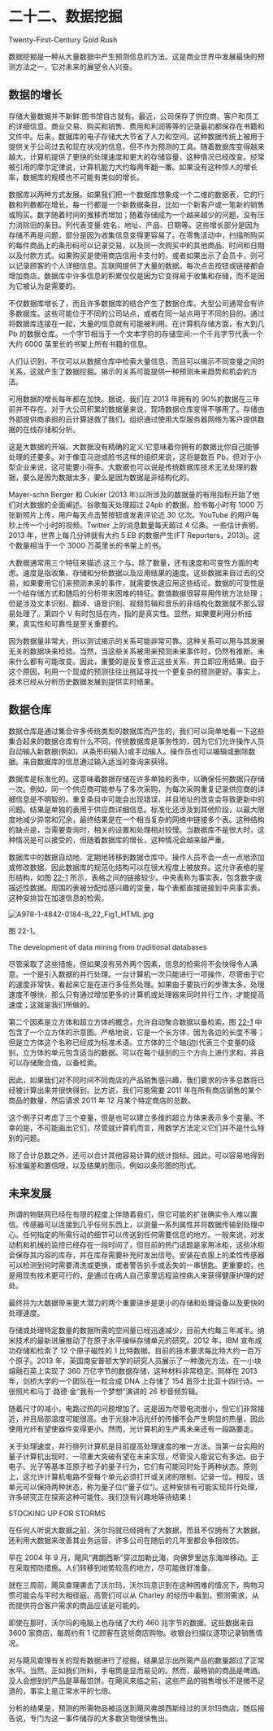 # 二十二、数据挖掘

Twenty-First-Century Gold Rush

数据挖掘是一种从大量数据中产生预测信息的方法。这是商业世界中发展最快的预测方法之一，它对未来的展望令人兴奋。

## 数据的增长

存储大量数据并不新鲜:图书馆自古就有。最近，公司保存了供应商、客户和员工的详细信息。商业交易、购买和销售、费用和利润等等的记录最初都保存在书籍和文件中。后来，数据库的电子存储大大节省了人力和空间。这种数据传统上被用于提供关于公司过去和现在状况的信息，但不作为预测的工具。随着数据库变得越来越大，计算机提供了更快的处理速度和更大的存储容量，这种情况已经改变。经常被引用的摩尔定律说，计算机能力大约每两年翻一番。如果没有这种惊人的增长率，数据库的规模也不可能有类似的增长。

数据库以两种方式发展。如果我们把一个数据库想象成一个二维的数据表，它的行数和列数都在增长。每一行都是一个新数据条目，比如一个新客户或一笔新的销售或购买。数字随着时间的推移而增加；随着存储成为一个越来越少的问题，没有压力消除旧的条目。列代表变量:姓名、地址、产品、日期等。这些增长部分是因为存储不再是问题，部分是因为收集信息变得更容易了。在零售活动中，扫描所购买的每件商品上的条形码可以记录交易，以及同一次购买中的其他商品、时间和日期以及付款方式。如果购买是使用商店信用卡支付的，或者如果出示了会员卡，则可以记录顾客的个人详细信息。互联网提供了大量的数据。每次点击按钮或链接都会增加商店。数据库中许多信息的积累仅仅是因为它变得易于收集和存储，而不是因为它被认为是需要的。

不仅数据库增长了，而且许多数据库的结合产生了数据仓库。大型公司通常会有许多数据库。这些可能位于不同的公司站点，或者在同一站点用于不同的目的。通过将数据库连接在一起，大量的信息就有可能被利用。在计算机存储方面，有大到几 Pb 的数据仓库。一个字节相当于一个文本字符的存储空间:一个千兆字节代表一个大约 6000 英里长的书架上所有书籍的信息。

人们认识到，不仅可以从数据仓库中检索大量信息，而且可以揭示不同变量之间的关系，这就产生了数据挖掘。揭示的关系可能提供一种预测未来趋势和机会的方法。

可用数据的增长每年都在加快。据说，我们在 2013 年拥有的 90%的数据在三年前并不存在。对于大公司积累的数据量来说，现场数据仓库变得不够用了。存储由外部提供商承担的云计算拯救了我们。组织通过使用大型服务器网络为客户提供数据的在线存储和分析。

这是大数据的开端。大数据没有精确的定义:它意味着你拥有的数据比你自己能够处理的还要多。对于像亚马逊或脸书这样的组织来说，这将是数百 Pb，但对于小型企业来说，这可能要小得多。大数据也可以说是传统数据库技术无法处理的数据，要么是因为数据太多，要么是因为数据是非结构化的。

Mayer-schn Berger 和 Cukier (2013 年)以所涉及的数据量的有用指标开始了他们对大数据的全面阐述。谷歌每天处理超过 24pb 的数据。脸书每小时有 1000 万张新照片上传，用户每天点击赞按钮或发表评论近 30 亿次。YouTube 的用户每秒上传一个小时的视频。Twitter 上的消息数量每天超过 4 亿条。一些估计表明，2013 年，世界上每几分钟就有大约 5 EB 的数据产生(FT Reporters，2013)。这个数量相当于一个 3000 万英里长的书架上的书。

大数据通常用三个特征来描述:这三个与。除了数量，还有速度和可变性方面的考虑。速度是指收集、存储和分析数据以及应用结果的速度。这些数据来自过去的交易，如果要用它们来预测未来的事件，就需要快速应用这些结论。数据的可变性是一个给存储方式和随后的分析带来困难的特征。数值数据很容易用传统方法处理；但是涉及文本识别、翻译、语音识别、视频剪辑和音乐的非结构化数据就不那么容易处理了。第四个 V 有时包括在内，指的是真实性。显然，如果要利用分析结果，真实性和可靠性是至关重要的。

因为数据量非常大，所以测试揭示的关系可能非常可靠。这种关系可以用与其发展无关的数据块来检验。当然，当这些关系被用来预测未来事件时，仍然有推断。未来什么都有可能改变。因此，重要的是反复修正这些关系，并立即应用结果。由于这个原因，利用一个现成的预测往往比拖延寻找一个更复杂的预测更好。事实上，技术已经从分析历史数据发展到提供实时结果。

## 数据仓库

数据仓库是通过集合许多传统类型的数据库而产生的，我们可以简单地看一下这些集合起来的数据仓库有什么不同。传统数据库是事务性的，因为它们允许操作人员自动输入新数据(例如，从条形码输入)或手动输入。操作员也可以编辑或删除数据。来自数据库的信息通过输入适当的查询来获得。

数据库是标准化的。这意味着数据存储在许多单独的表中，以确保任何数据只存储一次。例如，同一个供应商可能参与了多次采购，为每次采购重复记录供应商的详细信息是不明智的。重复条目中可能会出现错误，并且地址的改变会导致更新中的问题。结果是单独的表用于供应商详细信息。标准化还涉及到其他阶段，以最大限度地减少异常和冗余，最终结果是在一个相当复杂的网络中链接多个表。这种结构的缺点是，当需要查询时，相关的设置和处理相对较慢。当数据库不是很大时，这种情况是可以接受的，但随着数据库的增长，这种情况会越来越严重。

数据库中的数据自动地、定期地转移到数据仓库中。操作人员不会一点一点地添加或修改数据，因此数据库的规范化结构可以在很大程度上被放弃。这允许表格的星形结构，如图 [22-1](#Fig1) 所示，表格之间的链接较少。中央表称为事实表，包含数字或描述性数据。周围的表被分配给感兴趣的变量，每个表都直接链接到中央事实表。这种安排旨在加速信息的检索。

![A978-1-4842-0184-8_22_Fig1_HTML.jpg](img/A978-1-4842-0184-8_22_Fig1_HTML.jpg)

图 22-1。

The development of data mining from traditional databases

尽管采取了这些措施，但如果没有另外两个因素，信息的检索将不会快得令人满意。一个是引入数据的并行处理。一台计算机一次只能进行一项操作，尽管由于它的速度非常快，看起来它是在进行多任务处理。如果由于要执行的步骤太多，处理速度不够快，那么只有通过增加更多的计算机或处理器来同时并行工作，才能提高速度；这就是我们所做的。

第二个因素是立方体和超立方体的概念，允许自动聚合数据以备检索。图 [22-1](#Fig1) 中包含了一个立方体的示意图。严格地说，它是一个长方体，因为各边的长度不等；但是立方体这个名称已经成为标准术语。立方体的三个轴(边)代表三个变量的级别，立方体的单元包含适当的数据。可以在每个级别的三个方向上进行求和，并且可以存储聚合值，以备检索。

因此，如果我们对不同时间不同商店的产品销售感兴趣，我们要求的许多总数将已经被计算出来并很快得到。比方说，我们可能需要 2011 年在所有商店销售的某个商品的数量，然后请求 2011 年 12 月某个特定商店的总数。

这个例子只考虑了三个变量，但是也可以建立多维的超立方体来表示多个变量。不幸的是，不可能画出它们，尽管就计算机而言，用数学方法定义它们并不是什么特别的问题。

除了合计总数之外，还可以合计其他容易计算的统计指标。因此，可以容易地得到标准偏差和置信限，以及结果的图示，例如以条形图的形式。

## 未来发展

所谓的物联网已经在有限的程度上伴随着我们，但它可能的扩张确实令人难以置信。传感器可以连接到几乎任何东西上，以测量一系列属性并将数据传输到处理中心。任何指定的所需行动的细节可以传送到任何需要信息的地方。一般来说，对发动机和机械的监控已经存在一段时间了，但目前的热门话题是家用冰柜，这些冰柜会保存其内容的库存，并在库存需要补充时发出信号。安装在衣服上的柔性传感器可以检测到何时需要清洗或更换，或者警告扒手或丢失的一串钥匙。更重要的，也是用现有技术更可行的，是通过在病人自己家里远程监控病人来获得健康护理的好处。

最终将为大数据带来更大潜力的两个重要进步是更小的存储和处理设备以及更快的处理速度。

存储或处理特定数量的数据所需的空间量已经迅速减少，目前大约每三年减半。纳米技术的最新进展推动了在原子水平操纵存储单元的研究。2012 年，IBM 宣布成功存储和检索了 12 个原子磁性的 1 比特数据。目前的技术要求每比特大约一百万个原子。2013 年，英国南安普顿大学的研究人员展示了一种激光方法，在一小块熔融石英上实现了 360 万亿字节的数据存储，这种材料非常稳定。同样在 2013 年，剑桥大学的一个团队在一粒合成 DNA 上存储了 154 首莎士比亚十四行诗、一张照片和马丁·路德·金“我有一个梦想”演讲的 26 秒音频剪辑。

随着尺寸的减小，电路过热的问题增加了。这是因为尽管电流很小，但它们非常接近，并且局部温度可能很高。由于光脉冲沿光纤的传播不会产生明显的热量，因此使用光纤有望使器件变得更小。然而，光计算机的生产离未来还有一段路要走。

关于处理速度，并行排列计算机是目前提高处理速度的唯一方法。当第一台实用的量子计算机出现时，一项重大突破有望在未来实现，尽管没人能说它有多远。由于电子、光子等基本亚原子粒子的量子行为，它们有可能同时处于两种状态。原则上，这允许计算机电路不受每个单元必须打开或关闭的限制，记录一位。相反，该单元可以保持两种状态，称为量子位(“量子位”)。这种安排有可能实现并行处理，许多研究正在探索这种可能性。我们饶有兴趣地等待结果！

STOCKING UP FOR STORMS

在任何人听说大数据之前，沃尔玛就已经拥有了大数据，而且不仅拥有了大数据，还利用大数据来改善其业务运营，许多公司在随后的几年里都会争相效仿。

早在 2004 年 9 月，飓风“弗朗西斯”穿过加勒比海，向佛罗里达东海岸移动。正在采取预防措施。人们转移到地势较高的地方，尽可能做好准备。

就在三周前，飓风查理袭击了沃尔玛，沃尔玛意识到在这种困难的情况下，购物习惯可能会与平时大相径庭。高管们可以从 Charley 的经历中看到，预测需求，从而提供符合客户需求的商品应该是可能的。

即使在那时，沃尔玛的电脑上也存储了大约 460 兆字节的数据。这些数据来自 3600 家商店，每周约有 1 亿顾客在这些商店购物。收银台扫描仪逐项记录销售情况。

对与飓风查理有关的现有数据进行了挖掘，结果显示出所需产品的数量超过了正常水平。当然，正如我们所料，手电筒是显而易见的。然而，最畅销的商品是啤酒。没人会想到的产品是草莓馅饼。在飓风来临之前，这些产品的销售增长不是微不足道的，事实上是正常水平的七倍。

分析的结果是，预测的所需物品被运送到飓风弗朗西斯经过的沃尔玛商店，随后报告说，专门为这一事件储存的大多数货物很快售出。